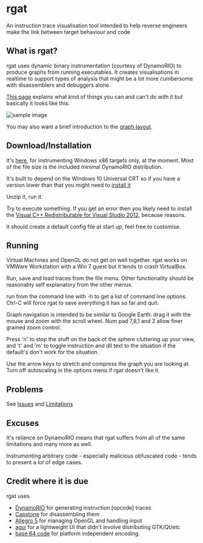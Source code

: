 # rgat
An instruction trace visualisation tool intended to help reverse engineers make the link between target behaviour and code

## What is rgat?

rgat uses dynamic binary instrumentation (courtesy of DynamoRIO) to produce graphs from running executables. 
It creates visualisations in realtime to support types of analysis that might be a lot more cumbersome with 
disassemblers and debuggers alone.

[This page](https://github.com/ncatlin/rgat/wiki) explains what kind of things you can and can't do with it but basically it looks like this:

![sample image](https://github.com/ncatlin/ncatlin/raw/master/firefox-live-small.gif)

You may also want a brief introduction to the [graph layout](https://github.com/ncatlin/rgat/wiki/Graph-Layout).

## Download/Installation

It's [here](link), for instrumenting Windows x86 targets only, at the moment. Most of the file size is the included minimal DynamoRIO distribution.

It's built to depend on the Windows 10 Universal CRT so if you have a version lower than that you might need to [install it](https://support.microsoft.com/en-gb/kb/2999226)

Unzip it, run it.

Try to execute something. If you get an error then you likely need to install the [Visual C++ Redistributable for Visual Studio 2012](https://www.microsoft.com/en-gb/download/details.aspx?id=30679), because reasons.

It should create a default config file at start up, feel free to customise.

## Running

Virtual Machines and OpenGL do not get on well together. rgat works on VMWare Workstation with a Win 7 guest but it tends to crash VirtualBox.

Run, save and load traces from the file menu. Other functionality should be reasonably self explanatory from the other menus.

run from the command line with -h to get a list of command line options. Ctrl-C will force rgat to save everything it has so far and quit.

Graph navigation is intended to be similar to Google Earth: drag it with the mouse and zoom with the scroll wheel. Num pad 7,8,1 and 2 allow finer grained zoom control.

Press 'n' to stop the stuff on the back of the sphere cluttering up your view, and 't' and 'm' to toggle instruction and dll text to the situation if the default's don't work for the situation.

Use the arrow keys to stretch and compress the graph you are looking at. Turn off autoscaling in the options menu if rgat doesn't like it.

## Problems

See [Issues](https://github.com/ncatlin/rgat/issues) and [Limitations](https://github.com/ncatlin/rgat/wiki#limitations)

## Excuses

It's reliance on DynamoRIO means that rgat suffers from all of the same limitations and many more as well.

Instrumenting arbitrary code - especially malicious obfuscated code - tends to present a *lot* of edge cases.

## Credit where it is due

rgat uses 

* [DynamoRIO](https://github.com/DynamoRIO/) for generating instruction [opcode] traces
* [Capstone](http://www.capstone-engine.org/) for disassembling them
* [Allegro 5](https://www.allegro.cc/) for managing OpenGL and handling input
* [agui](https://github.com/jmasterx/Agui/) for a lightweight UI that didn't involve distributing GTK/Qt/etc
* [base 64 code](http://www.adp-gmbh.ch/cpp/common/base64.html) for platform independent encoding.
